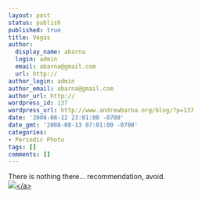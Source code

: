 ```yaml
---
layout: post
status: publish
published: true
title: Vegas
author:
  display_name: abarna
  login: admin
  email: abarna@gmail.com
  url: http://
author_login: admin
author_email: abarna@gmail.com
author_url: http://
wordpress_id: 137
wordpress_url: http://www.andrewbarna.org/blog/?p=137
date: '2008-08-12 23:01:00 -0700'
date_gmt: '2008-08-13 07:01:00 -0700'
categories:
- Periodic Photo
tags: []
comments: []
---
```

<p>There is nothing there... recommendation, avoid.<br &#47;><a href="http:&#47;&#47;andrewbarna.org&#47;photos&#47;gallery&#47;main.php?g2_view=core.DownloadItem&g2_itemId=17055"><img src="http:&#47;&#47;andrewbarna.org&#47;photos&#47;gallery&#47;main.php?g2_view=core.DownloadItem&g2_itemId=17056&g2_serialNumber=2"><&#47;a></p>
